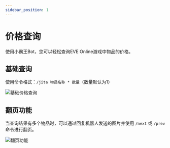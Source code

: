 ```yaml
---
sidebar_position: 1
---
```


# 价格查询

使用小霸王Bot，您可以轻松查询EVE Online游戏中物品的价格。

## 基础查询

使用命令格式：`/jita 物品名称 * 数量`（数量默认为1）

![基础价格查询](/img/docs/features/query_price/basic.png)

## 翻页功能

当查询结果有多个物品时，可以通过回复机器人发送的图片并使用 `/next` 或 `/prev` 命令进行翻页。

![翻页功能](/img/docs/features/query_price/next_page.png)